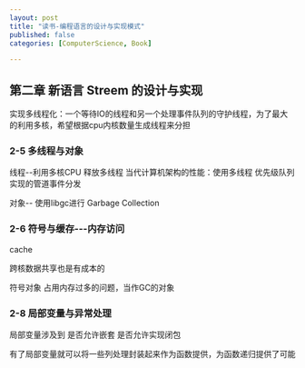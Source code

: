 ```yaml
---
layout: post
title: "读书-编程语言的设计与实现模式"
published: false
categories: [ComputerScience, Book]

---
```


## 第二章 新语言 Streem 的设计与实现

实现多线程化：一个等待IO的线程和另一个处理事件队列的守护线程，为了最大的利用多核，希望根据cpu内核数量生成线程来分担

### 2-5 多线程与对象

线程--利用多核CPU 释放多线程 当代计算机架构的性能：使用多线程 优先级队列 实现的管道事件分发

对象-- 使用libgc进行 Garbage Collection

### 2-6 符号与缓存---内存访问

cache 

跨核数据共享也是有成本的

符号对象 占用内存过多的问题，当作GC的对象



### 2-8 局部变量与异常处理

局部变量涉及到 是否允许嵌套 是否允许实现闭包

有了局部变量就可以将一些列处理封装起来作为函数提供，为函数递归提供了可能

